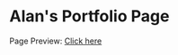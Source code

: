 # Alan's Portfolio Page #
Page Preview: [Click here](https://cipherkill.github.io/AlansPortfolioPage/)
